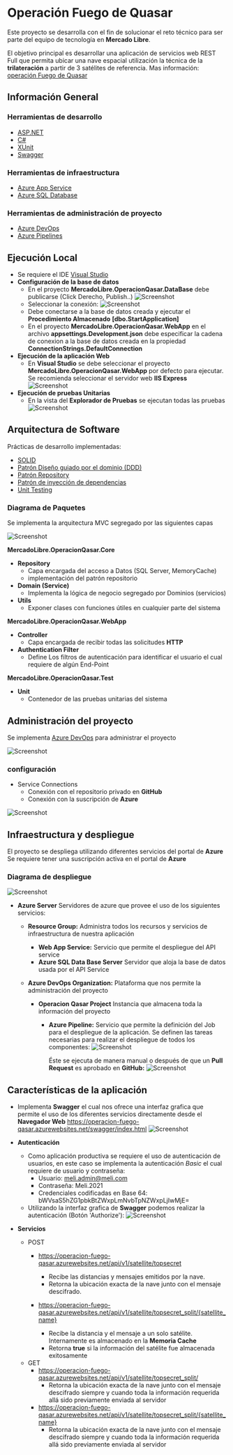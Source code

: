 # Operación Fuego de Quasar
Este proyecto se desarrolla con el fin de solucionar el reto técnico para ser parte del equipo de tecnología en **Mercado Libre**.

El objetivo principal es desarrollar una aplicación de servicios web REST Full que permita ubicar una nave espacial utilización la técnica de la **trilateración** a partir de 3 satélites de referencia. Mas información: [operación Fuego de Quasar](Documentation\Operacion-Fuego-de-Quasar.pdf)

## **Información General**
### Herramientas de desarrollo
* [ASP.NET](https://docs.microsoft.com/en-us/aspnet/core/?view=aspnetcore-5.0)
* [C#](https://docs.microsoft.com/en-us/dotnet/csharp/)
* [XUnit](https://xunit.net/)
* [Swagger](https://swagger.io/)
### Herramientas de infraestructura
* [Azure App Service](https://azure.microsoft.com/es-es/services/app-service/)
* [Azure SQL Database](https://azure.microsoft.com/es-es/services/sql-database/)
### Herramientas de administración de proyecto
* [Azure DevOps](https://azure.microsoft.com/es-es/services/devops/)
* [Azure Pipelines](https://azure.microsoft.com/es-es/services/devops/pipelines/)

## **Ejecución Local**
* Se requiere el IDE [Visual Studio](https://visualstudio.microsoft.com/es/)
* **Configuración de la base de datos**
  * En el proyecto **MercadoLibre.OperacionQasar.DataBase** debe publicarse (Click Derecho, Publish..)
  ![Screenshot](https://github.com/AF-Moreno/OperacionQuasar/tree/main/Documentation/ScreenShots/Project-DataBase-Publish.png)
  * Seleccionar la conexión:
  ![Screenshot](Documentation\ScreenShots\Project-DataBase-Publish-Connections.png)
  * Debe conectarse a la base de datos creada y ejecutar el **Procedimiento Almacenado** **[dbo.StartApplication]**
  * En el proyecto **MercadoLibre.OperacionQasar.WebApp** en el archivo **appsettings.Development.json** debe especificar la cadena de conexion a la base de datos creada en la propiedad **ConnectionStrings.DefaultConnection**
* **Ejecución de la aplicación Web**
  * En **Visual Studio** se debe seleccionar el proyecto **MercadoLibre.OperacionQasar.WebApp** por defecto para ejecutar. Se recomienda seleccionar el servidor web **IIS Express**
  ![Screenshot](Documentation\ScreenShots\Project-WebApp-Execution.png)
* **Ejecución de pruebas Unitarias**
  * En la vista del **Explorador de Pruebas**  se ejecutan todas las pruebas
  ![Screenshot](Documentation\ScreenShots\Project-Test-Execution.png)

## **Arquitectura de Software**
Prácticas de desarrollo implementadas:
* [SOLID](https://es.wikipedia.org/wiki/SOLID)
* [Patrón Diseño guiado por el dominio (DDD)](https://es.wikipedia.org/wiki/Dise%C3%B1o_guiado_por_el_dominio)
* [Patrón Repository](https://our-academy.org/posts/el-patron-repository:-implementacion-y-buenas-practicas)
* [Patrón de inyección de dependencias](https://es.wikipedia.org/wiki/Inyecci%C3%B3n_de_dependencias)
* [Unit Testing](https://es.wikipedia.org/wiki/Prueba_unitaria)
### **Diagrama de Paquetes**
Se implementa la arquitectura MVC segregado por las siguientes capas

![Screenshot](Documentation\Diagrams\Export\PackagesDiagram.jpg)

**MercadoLibre.OperacionQasar.Core**
* **Repository** 
  * Capa encargada del acceso a Datos (SQL Server, MemoryCache)
  * implementación del patrón repositorio
* **Domain (Service)**
  * Implementa la lógica de negocio segregado por Dominios (servicios)
* **Utils**
	* Exponer clases con funciones útiles en cualquier parte del sistema
 
**MercadoLibre.OperacionQasar.WebApp**
* **Controller**
  *  Capa encargada de recibir todas las solicitudes **HTTP**
* **Authentication Filter**
  * Define Los filtros de autenticación para identificar el usuario el cual requiere de algún End-Point

**MercadoLibre.OperacionQasar.Test**
* **Unit**
  * Contenedor de las pruebas unitarias del sistema

## **Administración del proyecto**
Se implementa [Azure DevOps](https://azure.microsoft.com/es-es/services/devops/) para administrar el proyecto

![Screenshot](Documentation\ScreenShots\Azure-DevOps.png)

### **configuración**
* Service Connections
  * Conexión con el repositorio privado en **GitHub**
  * Conexión con la suscripción de **Azure**

![Screenshot](Documentation\ScreenShots\Azure-DevOps-Settings.png)

## **Infraestructura y despliegue**
El proyecto se despliega utilizando diferentes servicios del portal de **Azure**
Se requiere tener una suscripción activa en el portal de **Azure**

### **Diagrama de despliegue**

![Screenshot](Documentation\Diagrams\Export\DeploymentDiagram.jpg)

* **Azure Server**
  Servidores de azure que provee el uso de los siguientes servicios:
  * **Resource Group:**
  Administra todos los recursos y servicios de infraestructura de nuestra aplicación
    * **Web App Service:**
    Servicio que permite el despliegue del API service
    * **Azure SQL Data Base Server**
    Servidor que aloja la base de datos usada por el API Service

  * **Azure DevOps Organization:**
  Plataforma que nos permite la administración del proyecto
    * **Operacion Qasar Project**
    Instancia que almacena toda la información del proyecto
      * **Azure Pipeline:**
      Servicio que permite la definición del Job para el despliegue de la aplicación. Se definen las tareas necesarias para realizar el despliegue de todos los componentes:
      ![Screenshot](Documentation\ScreenShots\Azure-DevOps-Pipeline.png)
      
        Éste se ejecuta de manera manual o después de que un **Pull Request** es aprobado en **GitHub:**
      ![Screenshot](Documentation\ScreenShots\Azure-DevOps-Pipeline-Trigger.png)

## **Características de la aplicación**
* Implementa **Swagger** el cual nos ofrece una interfaz grafica que permite el uso de los diferentes servicios directamente desde el **Navegador Web** https://operacion-fuego-qasar.azurewebsites.net/swagger/index.html
![Screenshot](Documentation\ScreenShots\Swagger-UI.png)
* **Autenticación**
  * Como aplicación productiva se requiere el uso de autenticación de usuarios, en este caso se implementa la autenticación _Basic_ el cual requiere de usuario y contraseña: 
    * Usuario: meli.admin@meli.com
    * Contraseña: Meli.2021
    * Credenciales codificadas en Base 64: bWVsaS5hZG1pbkBtZWxpLmNvbTpNZWxpLjIwMjE=
  * Utilizando la interfaz grafica de **Swagger** podemos realizar la autenticación (Botón 'Authorize'):
![Screenshot](Documentation\ScreenShots\Swagger-Authentication.png)

* **Servicios**
  * POST
    * https://operacion-fuego-qasar.azurewebsites.net/api/v1/satellite/topsecret
      * Recibe las distancias y mensajes emitidos por la nave.
      * Retorna la ubicación exacta de la nave junto con el mensaje descifrado. 
      
    * https://operacion-fuego-qasar.azurewebsites.net/api/v1/satellite/topsecret_split/{satellite_name}
      * Recibe la distancia y el mensaje a un solo satélite. Internamente es almacenado en la **Memoria Cache**
      * Retorna **true** si la información del satélite fue almacenada exitosamente
  * GET
    * https://operacion-fuego-qasar.azurewebsites.net/api/v1/satellite/topsecret_split/
      * Retorna la ubicación exacta de la nave junto con el mensaje descifrado siempre y cuando toda la información requerida allá sido previamente enviada al servidor
    * https://operacion-fuego-qasar.azurewebsites.net/api/v1/satellite/topsecret_split/{satellite_name}
      * Retorna la ubicación exacta de la nave junto con el mensaje descifrado siempre y cuando toda la información requerida allá sido previamente enviada al servidor

